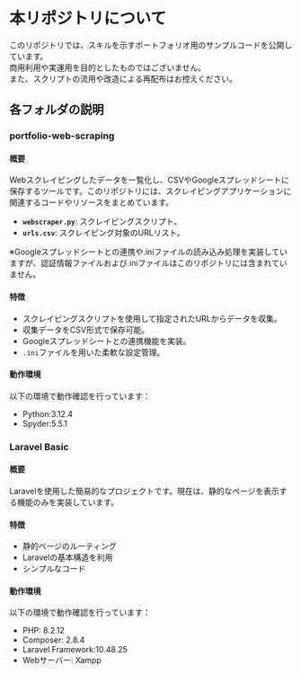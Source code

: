 # 本リポジトリについて
このリポジトリでは、スキルを示すポートフォリオ用のサンプルコードを公開しています。  
商用利用や実運用を目的としたものではございません。  
また、スクリプトの流用や改造による再配布はお控えください。
## 各フォルダの説明  
### portfolio-web-scraping

#### 概要
Webスクレイピングしたデータを一覧化し、CSVやGoogleスプレッドシートに保存するツールです。このリポジトリには、スクレイピングアプリケーションに関連するコードやリソースをまとめています。
- **`webscraper.py`**: スクレイピングスクリプト。  
- **`urls.csv`**: スクレイピング対象のURLリスト。

※Googleスプレッドシートとの連携や.iniファイルの読み込み処理を実装していますが、認証情報ファイルおよび.iniファイルはこのリポジトリには含まれていません。

#### 特徴
- スクレイピングスクリプトを使用して指定されたURLからデータを収集。
- 収集データをCSV形式で保存可能。
- Googleスプレッドシートとの連携機能を実装。
- `.ini`ファイルを用いた柔軟な設定管理。

#### 動作環境
以下の環境で動作確認を行っています：  
- Python:3.12.4
- Spyder:5.5.1

### Laravel Basic

#### 概要
Laravelを使用した簡易的なプロジェクトです。現在は、静的なページを表示する機能のみを実装しています。

#### 特徴
- 静的ページのルーティング
- Laravelの基本構造を利用
- シンプルなコード

#### 動作環境
以下の環境で動作確認を行っています：
- PHP: 8.2.12
- Composer: 2.8.4
- Laravel Framework:10.48.25
- Webサーバー: Xampp
